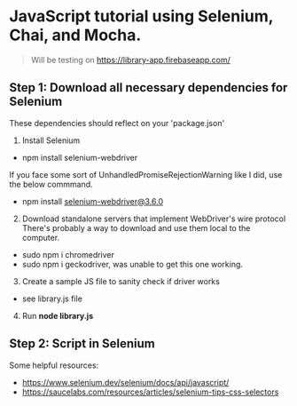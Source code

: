 # JavaScript tutorial using Selenium, Chai, and Mocha.

> Will be testing on https://library-app.firebaseapp.com/

## Step 1: Download all necessary dependencies for Selenium

These dependencies should reflect on your 'package.json'

1. Install Selenium

- npm install selenium-webdriver

If you face some sort of UnhandledPromiseRejectionWarning like I did, use the below commmand.

- npm install selenium-webdriver@3.6.0

2. Download standalone servers that implement WebDriver's wire protocol
   There's probably a way to download and use them local to the computer.

- sudo npm i chromedriver
- sudo npm i geckodriver, was unable to get this one working.

3. Create a sample JS file to sanity check if driver works

- see library.js file

4. Run **node library.js**

## Step 2: Script in Selenium

Some helpful resources:

- https://www.selenium.dev/selenium/docs/api/javascript/
- https://saucelabs.com/resources/articles/selenium-tips-css-selectors
